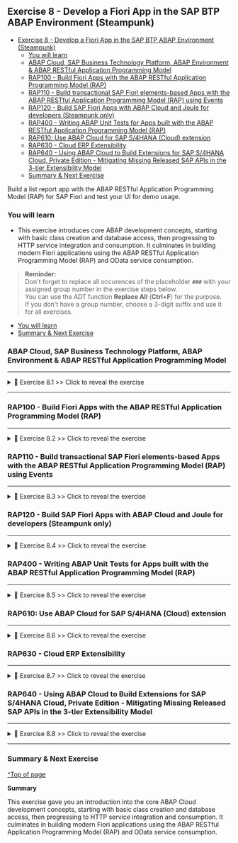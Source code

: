 
## Exercise 8 - Develop a Fiori App in the SAP BTP ABAP Environment (Steampunk)

- [Exercise 8 - Develop a Fiori App in the SAP BTP ABAP Environment (Steampunk)](#exercise-8---develop-a-fiori-app-in-the-sap-btp-abap-environment-steampunk)
  - [You will learn](#you-will-learn)
  - [ABAP Cloud, SAP Business Technology Platform, ABAP Environment \& ABAP RESTful Application Programming Model](#abap-cloud-sap-business-technology-platform-abap-environment--abap-restful-application-programming-model)
  - [RAP100 - Build Fiori Apps with the ABAP RESTful Application Programming Model (RAP)](#rap100---build-fiori-apps-with-the-abap-restful-application-programming-model-rap)
  - [RAP110 - Build transactional SAP Fiori elements-based Apps with the ABAP RESTful Application Programming Model (RAP) using Events](#rap110---build-transactional-sap-fiori-elements-based-apps-with-the-abap-restful-application-programming-model-rap-using-events)
  - [RAP120 - Build SAP Fiori Apps with ABAP Cloud and Joule for developers (Steampunk only)](#rap120---build-sap-fiori-apps-with-abap-cloud-and-joule-for-developers-steampunk-only)
  - [RAP400 - Writing ABAP Unit Tests for Apps built with the ABAP RESTful Application Programming Model (RAP)](#rap400---writing-abap-unit-tests-for-apps-built-with-the-abap-restful-application-programming-model-rap)
  - [RAP610: Use ABAP Cloud for SAP S/4HANA (Cloud) extension](#rap610-use-abap-cloud-for-sap-s4hana-cloud-extension)
  - [RAP630 - Cloud ERP Extensibility](#rap630---cloud-erp-extensibility)
  - [RAP640 - Using ABAP Cloud to Build Extensions for SAP S/4HANA Cloud, Private Edition - Mitigating Missing Released SAP APIs in the 3-tier Extensibility Model](#rap640---using-abap-cloud-to-build-extensions-for-sap-s4hana-cloud-private-edition---mitigating-missing-released-sap-apis-in-the-3-tier-extensibility-model)
  - [Summary \& Next Exercise](#summary--next-exercise)

<!-- Exercise Description -->
Build a list report app with the ABAP RESTful Application Programming Model (RAP) for SAP Fiori and test your UI for demo usage.

### You will learn  
- This exercise introduces core ABAP development concepts, starting with basic class creation and database access, then progressing to HTTP service integration and consumption. It culminates in building modern Fiori applications using the ABAP RESTful Application Programming Model (RAP) and OData service consumption.


> **Reminder:**   
> Don't forget to replace all occurences of the placeholder **`###`** with your assigned group number in the exercise steps below.  
> You can use the ADT function **Replace All** (**Ctrl+F**) for the purpose.   
> If you don't have a group number, choose a 3-digit suffix and use it for all exercises.


- [You will learn](#you-will-learn)
- [Summary & Next Exercise](#summary--next-exercise) 


### ABAP Cloud, SAP Business Technology Platform, ABAP Environment & ABAP RESTful Application Programming Model
---

<details>
  <summary>🔵 Exercise 8.1 >> Click to reveal the exercise</summary>
  
1. [Please open this tutorial for this exercisse](https://github.com/SAP-samples/abap-exercises-codejam/blob/main/README.md)

</details>

---


### RAP100 - Build Fiori Apps with the ABAP RESTful Application Programming Model (RAP)

---

<details>
  <summary>🔵 Exercise 8.2 >> Click to reveal the exercise</summary>
  
2. [Please open this tutorial for this exercisse](https://github.com/SAP-samples/abap-platform-rap100/blob/main/README.md)

</details>

### RAP110 - Build transactional SAP Fiori elements-based Apps with the ABAP RESTful Application Programming Model (RAP) using Events

---

<details>
  <summary>🔵 Exercise 8.3 >> Click to reveal the exercise</summary>
  
3. [Please open this tutorial for this exercisse](https://github.com/SAP-samples/abap-platform-rap-workshops/blob/main/rap1xx/rap110/README.md)

</details>

### RAP120 - Build SAP Fiori Apps with ABAP Cloud and Joule for developers (Steampunk only)

---

<details>
  <summary>🔵 Exercise 8.4 >> Click to reveal the exercise</summary>
  
4. [Please open this tutorial for this exercisse](https://github.com/SAP-samples/abap-platform-rap120/blob/main/README.md)

</details>

### RAP400 - Writing ABAP Unit Tests for Apps built with the ABAP RESTful Application Programming Model (RAP)

---

<details>
  <summary>🔵 Exercise 8.5 >> Click to reveal the exercise</summary>
  
5. [Please open this tutorial for this exercisse](https://github.com/SAP-samples/abap-platform-rap-workshops/blob/main/rap4xx/rap400/README.md)

</details>

### RAP610: Use ABAP Cloud for SAP S/4HANA (Cloud) extension

---

<details>
  <summary>🔵 Exercise 8.6 >> Click to reveal the exercise</summary>
  
6. [Please open this tutorial for this exercisse](https://github.com/SAP-samples/abap-platform-rap-workshops/blob/main/rap6xx/rap610/README.md)

</details>

### RAP630 - Cloud ERP Extensibility

---

<details>
  <summary>🔵 Exercise 8.7 >> Click to reveal the exercise</summary>
  
7. [Please open this tutorial for this exercisse](https://github.com/SAP-samples/abap-platform-rap630/blob/main/README.md)

</details>

### RAP640 - Using ABAP Cloud to Build Extensions for SAP S/4HANA Cloud, Private Edition - Mitigating Missing Released SAP APIs in the 3-tier Extensibility Model

---

<details>
  <summary>🔵 Exercise 8.8 >> Click to reveal the exercise</summary>
  
8. [Please open this tutorial for this exercisse](https://github.com/SAP-samples/abap-platform-rap640/blob/main/README.md)

</details>

---

### Summary & Next Exercise
[^Top of page](#)

**Summary**

This exercise gave you an introduction into the core ABAP Cloud development concepts, starting with basic class creation and database access, then progressing to HTTP service integration and consumption. It culminates in building modern Fiori applications using the ABAP RESTful Application Programming Model (RAP) and OData service consumption.